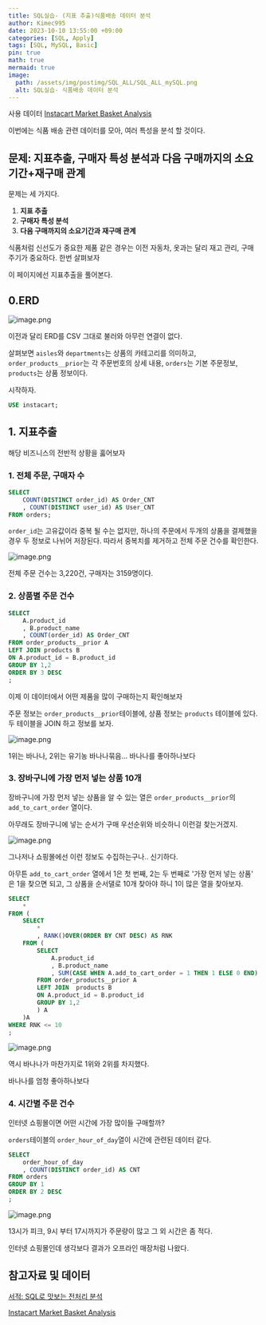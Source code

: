 ```yaml
---
title: SQL실습- (지표 추출)식품배송 데이터 분석
author: Kimec995
date: 2023-10-10 13:55:00 +09:00
categories: [SQL, Apply]
tags: [SQL, MySQL, Basic]
pin: true
math: true
mermaid: true
image: 
  path: /assets/img/postimg/SQL_ALL/SQL_ALL_mySQL.png
  alt: SQL실습- 식품배송 데이터 분석
---
```


사용 데이터 
[Instacart Market Basket Analysis](https://www.kaggle.com/competitions/instacart-market-basket-analysis/data)

이번에는 식품 배송 관련 데이터를 모아, 여러 특성을 분석 할 것이다.

## 문제: 지표추출, 구매자 특성 분석과 다음 구매까지의 소요기간+재구매 관계

문제는 세 가지다.

1. **지표 추출**
2. **구매자 특성 분석**
2. **다음 구매까지의 소요기간과 재구매 관계**

식품처럼 신선도가 중요한 제품 같은 경우는 이전 자동차, 옷과는 달리 재고 관리, 구매 주기가 중요하다. 한번 살펴보자

이 페이지에선 지표추출을 풀어본다.

## 0.ERD
![image.png](\assets\img\postimg\SQL_ALL\SQL_ALL_00_Instacart.png)

이전과 달리 ERD를 CSV 그대로 불러와 아무런 연결이 없다.

살펴보면 `aisles`와 `departments`는 상품의 카테고리를 의미하고, `order_products__prior`는 각 주문번호의 상세 내용, `orders`는 기본 주문정보, `products`는 상품 정보이다.

시작하자.
```sql
USE instacart;
```

## 1. 지표추출

해당 비즈니스의 전반적 상황을 훓어보자

### 1. 전체 주문, 구매자 수
```sql
SELECT 
	COUNT(DISTINCT order_id) AS Order_CNT
    , COUNT(DISTINCT user_id) AS User_CNT
FROM orders;
```

`order_id`는 고유값이라 중복 될 수는 없지만, 하나의 주문에서 두개의 상품을 결제했을 경우 두 정보로 나뉘어 저장된다.
따라서 중복치를 제거하고 전체 주문 건수를 확인한다.

![image.png](\assets\img\postimg\SQL_Q4\SQL_Q4_00.png)

전체 주문 건수는 3,220건, 구매자는 3159명이다.

### 2. 상품별 주문 건수

```sql
SELECT 
	A.product_id
    , B.product_name
    , COUNT(order_id) AS Order_CNT
FROM order_products__prior A
LEFT JOIN products B
ON A.product_id = B.product_id
GROUP BY 1,2
ORDER BY 3 DESC
;
```

이제 이 데이터에서 어떤 제품을 많이 구매하는지 확인해보자

주문 정보는 `order_products__prior`테이블에, 상품 정보는 `products` 테이블에 있다. 두 테이블을 JOIN 하고 정보를 보자.

![image.png](\assets\img\postimg\SQL_Q4\SQL_Q4_01.png)

1위는 바나나, 2위는 유기농 바나나묶음... 바나나를 좋아하나보다

### 3. 장바구니에 가장 먼저 넣는 상품 10개

장바구니에 가장 먼저 넣는 상품을 알 수 있는 열은 `order_products__prior`의 `add_to_cart_order` 열이다.

아무래도 장바구니에 넣는 순서가 구매 우선순위와 비슷하니 이런걸 찾는거겠지.

![image.png](\assets\img\postimg\SQL_Q4\SQL_Q4_02.png)


그나저나 쇼핑몰에선 이런 정보도 수집하는구나.. 신기하다.

아무튼 `add_to_cart_order` 열에서 1은 첫 번째, 2는 두 번째로 '가장 먼저 넣는 상품' 은 1을 찾으면 되고, 그 상품을 순서댈로 10개 찾아야 하니 1이 많은 열을 찾아보자.

```sql
SELECT
	*
FROM (
	SELECT 
		*
		, RANK()OVER(ORDER BY CNT DESC) AS RNK
	FROM (
		SELECT
			A.product_id
			, B.product_name
			, SUM(CASE WHEN A.add_to_cart_order = 1 THEN 1 ELSE 0 END) AS CNT
		FROM order_products__prior A
		LEFT JOIN  products B
		ON A.product_id = B.product_id
		GROUP BY 1,2
		) A
	)A
WHERE RNK <= 10
;
```
![image.png](\assets\img\postimg\SQL_Q4\SQL_Q4_03.png)

역시 바나나가 마찬가지로 1위와 2위를 차지했다.

바나나를 엄청 좋아하나보다

### 4. 시간별 주문 건수

인터넷 쇼핑몰이면 어떤 시간에 가장 많이들 구매할까?

`orders`테이블의 `order_hour_of_day`열이 시간에 관련된 데이터 같다.

```sql
SELECT
	order_hour_of_day
    , COUNT(DISTINCT order_id) AS CNT
FROM orders
GROUP BY 1
ORDER BY 2 DESC
;
```
![image.png](\assets\img\postimg\SQL_Q4\SQL_Q4_04.png)

13시가 피크, 9시 부터 17시까지가 주문량이 많고 그 외 시간은 좀 적다.

인터넷 쇼핑몰인데 생각보다 결과가 오프라인 매장처럼 나왔다.

## 참고자료 및 데이터

[서적: SQL로 맛보는 전처리 분석](https://product.kyobobook.co.kr/detail/S000001934242)

[Instacart Market Basket Analysis](https://www.kaggle.com/competitions/instacart-market-basket-analysis/data)